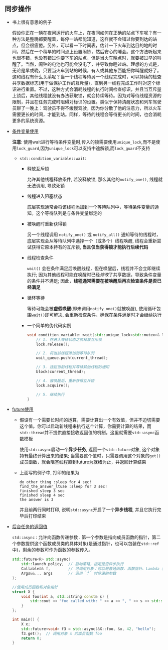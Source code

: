 ## 同步操作

- 书上很有意思的例子

  假设你正在一辆在夜间运行的火车上，在夜间如何在正确的站点下车呢？有一种方法是整晚都要醒着，每停一站都能知道，这样就不会错过你要到达的站点，但会很疲倦。另外，可以看一下时间表，估计一下火车到达目的地的时间，然后在一个稍早的时间点上设置闹铃，然后安心的睡会。这个方法听起来也很不错，也没有错过你要下车的站点，但是当火车晚点时，就要被过早的叫醒了。当然，闹钟的电池也可能会没电了，并导致你睡过站。理想的方式是，无论是早或晚，只要当火车到站的时候，有人或其他东西能把你叫醒就好了。这和线程有什么关系呢？当一个线程等待另一个线程完成时，可以持续的检查共享数据标志(用于做保护工作的互斥量)，直到另一线程完成工作时对这个标识进行重置。不过，这种方式会消耗线程的执行时间检查标识，并且当互斥量上锁后，其他线程就没有办法获取锁，就会持续等待。因为对等待线程资源的限制，并且在任务完成时阻碍对标识的设置。类似于保持清醒状态和列车驾驶员聊了一晚上：驾驶员不得不缓慢驾驶，因为你分散了他的注意力，所以火车需要更长的时间，才能到站。同样，等待的线程会等待更长的时间，也会消耗更多的系统资源。

- [条件变量使用](../chap4/cv1.cpp)

  **注意**: 使用wait进行等待条件变量时,传入的锁需要使用`unique_lock`,而不是使用`lock_guard`,因为`unique_lock`可以支持中途解锁,而`lock_guard`不支持

  - `std::condition_variable::wait`: 

    - 释放互斥锁 

      允许其他线程释放条件, 若没释放锁, 那么其他的`notify_one()`, 线程就无法调用, 导致死锁

    - 线程进入阻塞状态

      底层实现通常会将该线程添加到一个等待队列中，等待条件变量的通知。这个等待队列是与条件变量绑定的

    - 被唤醒时重新获得锁

      另一个线程调用 `notify_one()` 或 `notify_all()` 通知等待的线程时，底层实现会从等待队列中选择一个（或多个）线程唤醒, 线程会重新尝试获得它原本持有的互斥锁, **当且仅当获得锁才能执行后续代码**

    - 线程检查条件

      `wait()` 会在条件满足后唤醒线程，但在唤醒后，线程并不会立即继续执行; 因为其他线程可能在唤醒时已经*修改*了共享数据，导致条件变量的条件并不满足; 因此，**线程通常需要在被唤醒后再次检查条件是否已经满足**

    - 循环等待

      等待可能会被**虚假唤醒**(即未调用`notify_one()`就被唤醒), 使用循环包围`wait()`即可解决, 会重新检查条件，确保在条件满足时才会继续执行

    - 一个简单的伪代码实例

      ```cpp
      void condition_variable::wait(std::unique_lock<std::mutex>& lock) {
          // 1. 在进入等待状态之前释放互斥锁
          lock.release();
      
          // 2. 将当前线程添加到等待队列
          wait_queue.push(current_thread);
      
          // 3. 挂起当前线程并等待其他线程的通知
          block(current_thread);
      
          // 4. 被唤醒后，重新获得互斥锁
          lock.acquire();
      
          // 5. 继续执行
      }
      ```
  
- [future使用](../chap4/future.cpp)
  
  - 假设有一个需要长时间的运算，需要计算出一个有效值，但并不迫切需要这个值。你可以启动新线程来执行这个计算，你需要计算的结果，而`std::thread`并不提供直接接收返回值的机制。这里就需要`std::async`函数模板
  
    使用`std::async`启动一个**异步任务**, 返回一个`std::future`对象, 这个对象持有最终计算出来的结果; 当需要这个值时，只需要调用这个对象的`get()`成员函数，就会阻塞线程直到future为就绪为止，并返回计算结果
  
  - 上面写的例子中, 打印的结果为
  
    ```
    do other thing :sleep for 4 sec!
    find_the_answer_ltuae :sleep for 3 sec!
    finished sleep 3 sec
    finished sleep 4 sec
    the answer is 3
    ```
  
    并且前两行同时打印, 说明`std::async`开启了一个**异步线程**, 并且它执行完毕后打印结束
  
- [后台任务的返回值](../chap4/future_param.cpp)

  `std::async` : 允许向函数传递参数 . 第一个参数是指向成员函数的指针，第二个参数提供这个函数成员类的具体对象(是通过指针，也可以包装在`std::ref`中)，剩余的参数可作为函数的参数传入。

  ```cpp	
  std::future<R> std::async(
      std::launch policy,  // 启动策略，指定是否异步执行
      Callable&& f,        // 可调用对象：可以是普通函数、函数指针、Lambda 表达式、成员函数、函数对象等
      Args&&... args       // 调用 `f` 时传递的参数
  );
  
  //使用成员函数和对象指针
  struct X {
      void foo(int a, std::string const& s) {
          std::cout << "foo called with: " << a << ", " << s << std::endl;
      }
  };
  
  int main() {
      X x;
      std::future<void> f3 = std::async(&X::foo, &x, 42, "hello");
      f3.get();  // 调用对象 x 的成员函数 foo
      return 0;
  }
  ```

  